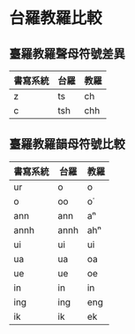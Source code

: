 # 台羅教羅比較

## 臺羅教羅聲母符號差異

| 書寫系統 | 台羅 | 教羅 |
| --- | --- | --- |
| z | ts | ch |
| c | tsh | chh |

## 臺羅教羅韻母符號比較

| 書寫系統 | 台羅 | 教羅 |
| --- | --- | --- |
| ur | o | o |
| o | oo | o͘ |
| ann | ann | aⁿ |
| annh | annh | ahⁿ |
| ui | ui | ui |
| ua | ua | oa |
| ue | ue | oe |
| in | in | in |
| ing | ing | eng |
| ik | ik | ek |


